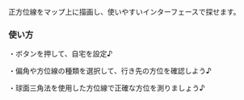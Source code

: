 
正方位線をマップ上に描画し、使いやすいインターフェースで探せます。

### 使い方

・ボタンを押して、自宅を設定♪

・偏角や方位線の種類を選択して、行き先の方位を確認しよう♪

・球面三角法を使用した方位線で正確な方位を測りましょう♪
